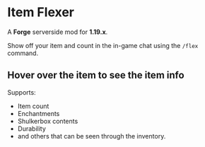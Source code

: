 # Item Flexer

A **Forge** serverside mod for **1.19.x**.

Show off your item and count in the in-game chat using the `/flex` command.

## Hover over the item to see the item info
Supports:
- Item count
- Enchantments
- Shulkerbox contents
- Durability
- and others that can be seen through the inventory.
